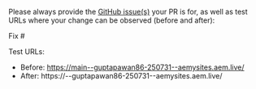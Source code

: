 Please always provide the [GitHub issue(s)](../issues) your PR is for, as well as test URLs where your change can be observed (before and after):

Fix #<gh-issue-id>

Test URLs:
- Before: https://main--guptapawan86-250731--aemysites.aem.live/
- After: https://<branch>--guptapawan86-250731--aemysites.aem.live/
